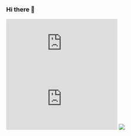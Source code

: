### Hi there 👋
![](https://github-stats-evirunurm.vercel.app/api/stats.js?username=sagaesota)
![](https://github-stats-evirunurm.vercel.app/api/languages.js?username=sagaesota)
![](http://github-profile-summary-cards.vercel.app/api/cards/profile-details?username=sagaesota&theme=default&color=black)
<!--

**sagaesota/sagaesota** is a ✨ _special_ ✨ repository because its `README.md` (this file) appears on your GitHub profile.

Here are some ideas to get you started:

- 🔭 I’m currently working on ...
- 🌱 I’m currently learning ...
- 👯 I’m looking to collaborate on ...
- 🤔 I’m looking for help with ...
- 💬 Ask me about ...
- 📫 How to reach me: ...
- 😄 Pronouns: ...
- ⚡ Fun fact: ...
-->
